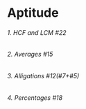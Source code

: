 # Aptitude
###### 1. HCF and LCM  #22
###### 2. Averages     #15
###### 3. Alligations  #12(#7+#5)
###### 4. Percentages  #18
